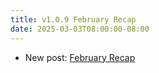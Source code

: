 ```yaml
---
title: v1.0.9 February Recap
date: 2025-03-03T08:00:00-08:00
---
```


- New post: [February Recap](/blog/2025/february-recap)
